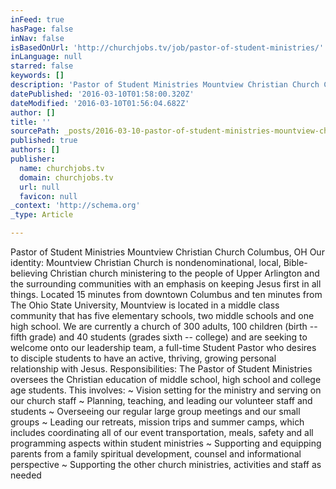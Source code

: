 ```yaml
---
inFeed: true
hasPage: false
inNav: false
isBasedOnUrl: 'http://churchjobs.tv/job/pastor-of-student-ministries/'
inLanguage: null
starred: false
keywords: []
description: 'Pastor of Student Ministries Mountview Christian Church Columbus, OH  Our identity: Mountview Christian Church is nondenominational, local, Bible-believing Christian church ministering to the people of Upper Arlington and the surrounding communities with an emphasis on keeping Jesus first in all things. Located 15 minutes from downtown Columbus and ten minutes from The Ohio State University, Mountview is located in a middle class community that has five elementary schools, two middle schools and one high school. We are currently a church of 300 adults, 100 children (birth – fifth grade) and 40 students (grades sixth – college) and are seeking to welcome onto our leadership team, a full-time Student Pastor who desires to disciple students to have an active, thriving, growing personal relationship with Jesus.  Responsibilities: The Pastor of Student Ministries oversees the Christian education of middle school, high school and college age students. This involves: ~ Vision setting for the ministry and serving on our church staff ~ Planning, teaching, and leading our volunteer staff and students ~ Overseeing our regular large group meetings and our small groups ~ Leading our retreats, mission trips and summer camps, which includes coordinating all of our event transportation, meals, safety and all programming aspects within student ministries ~ Supporting and equipping parents from a family spiritual development, counsel and informational perspective ~ Supporting the other church ministries, activities and staff as needed'
datePublished: '2016-03-10T01:58:00.320Z'
dateModified: '2016-03-10T01:56:04.682Z'
author: []
title: ''
sourcePath: _posts/2016-03-10-pastor-of-student-ministries-mountview-christian-church-colu.md
published: true
authors: []
publisher:
  name: churchjobs.tv
  domain: churchjobs.tv
  url: null
  favicon: null
_context: 'http://schema.org'
_type: Article

---
```

Pastor of Student Ministries Mountview Christian Church Columbus, OH Our identity: Mountview Christian Church is nondenominational, local, Bible-believing Christian church ministering to the people of Upper Arlington and the surrounding communities with an emphasis on keeping Jesus first in all things. Located 15 minutes from downtown Columbus and ten minutes from The Ohio State University, Mountview is located in a middle class community that has five elementary schools, two middle schools and one high school. We are currently a church of 300 adults, 100 children (birth -- fifth grade) and 40 students (grades sixth -- college) and are seeking to welcome onto our leadership team, a full-time Student Pastor who desires to disciple students to have an active, thriving, growing personal relationship with Jesus. Responsibilities: The Pastor of Student Ministries oversees the Christian education of middle school, high school and college age students. This involves: ~ Vision setting for the ministry and serving on our church staff ~ Planning, teaching, and leading our volunteer staff and students ~ Overseeing our regular large group meetings and our small groups ~ Leading our retreats, mission trips and summer camps, which includes coordinating all of our event transportation, meals, safety and all programming aspects within student ministries ~ Supporting and equipping parents from a family spiritual development, counsel and informational perspective ~ Supporting the other church ministries, activities and staff as needed